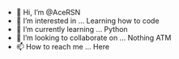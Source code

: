 - 👋 Hi, I’m @AceRSN
- 👀 I’m interested in ... Learning how to code
- 🌱 I’m currently learning ... Python
- 💞️ I’m looking to collaborate on ... Nothing ATM
- 📫 How to reach me ... Here

<!---
AceRSN/AceRSN is a ✨ special ✨ repository because its `README.md` (this file) appears on your GitHub profile.
You can click the Preview link to take a look at your changes.
--->
